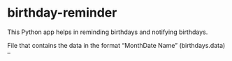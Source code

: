# birthday-reminder
This Python app helps in reminding birthdays and notifying birthdays.

File that contains the data in the format “MonthDate Name” (birthdays.data) – 

